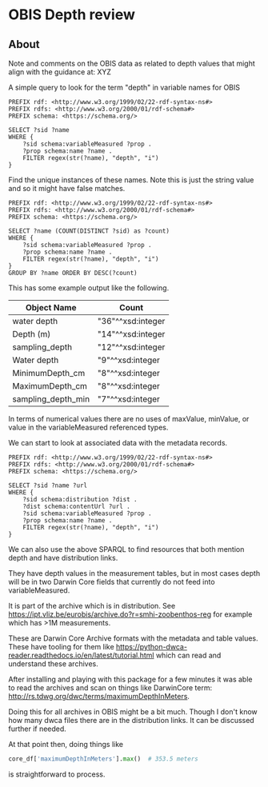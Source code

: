 # OBIS Depth review

## About

Note and comments on the OBIS data as related to depth values that might align 
with the guidance at:  XYZ

A simple query to look for the term "depth" in variable names for OBIS

```SPARQL
PREFIX rdf: <http://www.w3.org/1999/02/22-rdf-syntax-ns#>
PREFIX rdfs: <http://www.w3.org/2000/01/rdf-schema#>
PREFIX schema: <https://schema.org/>

SELECT ?sid ?name
WHERE {
    ?sid schema:variableMeasured ?prop .
    ?prop schema:name ?name .
    FILTER regex(str(?name), "depth", "i")
}
```

Find the unique instances of these names.  Note this is just the string
value and so it might have false matches.

```SPARQL
PREFIX rdf: <http://www.w3.org/1999/02/22-rdf-syntax-ns#>
PREFIX rdfs: <http://www.w3.org/2000/01/rdf-schema#>
PREFIX schema: <https://schema.org/>

SELECT ?name (COUNT(DISTINCT ?sid) as ?count)
WHERE {
    ?sid schema:variableMeasured ?prop .
    ?prop schema:name ?name .
    FILTER regex(str(?name), "depth", "i")
}
GROUP BY ?name ORDER BY DESC(?count)
```

This has some example output like the following.

| Object Name       | Count              |
|-------------------|------------------- |
| water depth	      | "36"^^xsd:integer |
| Depth (m)         | "14"^^xsd:integer |
| sampling_depth    | "12"^^xsd:integer |
| Water depth       | "9"^^xsd:integer  |
| MinimumDepth_cm	  | "8"^^xsd:integer  |
| MaximumDepth_cm	  | "8"^^xsd:integer  |
| sampling_depth_min| "7"^^xsd:integer  |


In terms of numerical values there are no uses 
of maxValue, minValue, or value in the variableMeasured
referenced types. 

We can start to look at associated data with the metadata
records. 

```SPARQL
PREFIX rdf: <http://www.w3.org/1999/02/22-rdf-syntax-ns#>
PREFIX rdfs: <http://www.w3.org/2000/01/rdf-schema#>
PREFIX schema: <https://schema.org/>

SELECT ?sid ?name ?url
WHERE {
    ?sid schema:distribution ?dist .
    ?dist schema:contentUrl ?url .
    ?sid schema:variableMeasured ?prop .
    ?prop schema:name ?name .
    FILTER regex(str(?name), "depth", "i")
}
```

We can also use the above SPARQL to find resources that
both mention depth and have distribution links.


They have depth values in the measurement tables, but 
in most cases depth will be in two Darwin Core fields 
that currently do not feed into variableMeasured.

It is part of the archive which is in distribution. 
See https://ipt.vliz.be/eurobis/archive.do?r=smhi-zoobenthos-reg 
for example which has >1M measurements.

These are Darwin Core Archive formats with the metadata
and table values.  These have tooling for them like 
https://python-dwca-reader.readthedocs.io/en/latest/tutorial.html
which can read and understand these archives.  

After installing and playing with this package for a few minutes
it was able to read the archives and scan on things like 
DarwinCore term: http://rs.tdwg.org/dwc/terms/maximumDepthInMeters.

Doing this for all archives in OBIS might be a bit much.  Though I 
don't know how many dwca files there are in the distribution
links.  It can be discussed further if needed.

At that point then, doing things like 

```python
core_df['maximumDepthInMeters'].max()  # 353.5 meters
```

is straightforward to process.  

